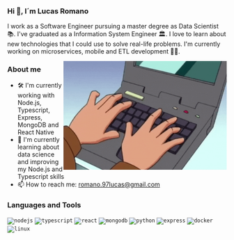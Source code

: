### Hi 👋, I´m Lucas Romano

I work as a Software Engineer pursuing a master degree as Data Scientist 📚. I've graduated as a Information System Engineer 🏛. I love to learn about new technologies that I could use to solve real-life problems. I'm currently working on microservices, mobile and ETL development 👨‍💻.


<img align="right" height="250" width="375" alt="" src="https://raw.githubusercontent.com/lromano97/lromano97/main/typing.gif" />

 
### About me
- 🛠 I'm currently working with Node.js, Typescript, Express, MongoDB and React Native
- 🚀 I'm currently learning about data science and improving my Node.js and Typescript skills
- 📫 How to reach me: romano.97lucas@gmail.com

### Languages and Tools
<code><img height="27" src="https://devicon.dev/devicon.git/icons/nodejs/nodejs-original.svg" alt="nodejs"></code>
<code><img height="27" src="https://devicon.dev/devicon.git/icons/typescript/typescript-original.svg" alt="typescript"></code>
<code><img height="27" src="https://devicon.dev/devicon.git/icons/react/react-original.svg" alt="react"></code>
<code><img height="27" src="https://devicon.dev/devicon.git/icons/mongodb/mongodb-original.svg" alt="mongodb"></code>
<code><img height="27" src="https://devicon.dev/devicon.git/icons/python/python-original.svg" alt="python"></code>
<code><img height="27" src="https://devicon.dev/devicon.git/icons/express/express-original.svg" alt="express"></code>
<code><img height="27" src="https://devicon.dev/devicon.git/icons/docker/docker-original.svg" alt="docker"></code>
<code><img height="27" src="https://devicon.dev/devicon.git/icons/linux/linux-original.svg" alt="linux"></code>

<!--
**lromano97/lromano97** is a ✨ _special_ ✨ repository because its `README.md` (this file) appears on your GitHub profile.

Here are some ideas to get you started:

- 🔭 I’m currently working on ...
- 🌱 I’m currently learning ...
- 👯 I’m looking to collaborate on ...
- 🤔 I’m looking for help with ...
- 💬 Ask me about ...
- 📫 How to reach me: ...
- 😄 Pronouns: ...
- ⚡ Fun fact: ...
-->
